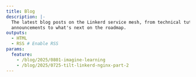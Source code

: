 ```yaml
---
title: Blog
description: |-
  The latest blog posts on the Linkerd service mesh, from technical tutorials to
  announcements to what's next on the roadmap.
outputs:
  - HTML
  - RSS # Enable RSS
params:
  feature:
    - /blog/2025/0801-imagine-learning
    - /blog/2025/0725-tilt-linkerd-nginx-part-2
---
```

